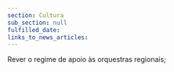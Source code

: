 ```yaml
---
section: Cultura
sub_section: null
fulfilled_date:
links_to_news_articles:
---
```


Rever o regime de apoio às orquestras regionais;